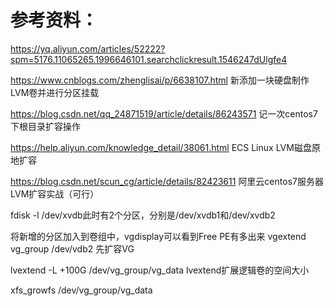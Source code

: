 
# 参考资料：

https://yq.aliyun.com/articles/52222?spm=5176.11065265.1996646101.searchclickresult.1546247dUlgfe4  



https://www.cnblogs.com/zhenglisai/p/6638107.html  新添加一块硬盘制作LVM卷并进行分区挂载


https://blog.csdn.net/qq_24871519/article/details/86243571 记一次centos7 下根目录扩容操作


https://help.aliyun.com/knowledge_detail/38061.html  ECS Linux LVM磁盘原地扩容


https://blog.csdn.net/scun_cg/article/details/82423611  阿里云centos7服务器LVM扩容实战（可行）


fdisk -l /dev/xvdb此时有2个分区，分别是/dev/xvdb1和/dev/xvdb2


将新增的分区加入到卷组中，vgdisplay可以看到Free PE有多出来
vgextend vg_group /dev/vdb2   先扩容VG


lvextend -L +100G /dev/vg_group/vg_data  lvextend扩展逻辑卷的空间大小


xfs_growfs /dev/vg_group/vg_data
